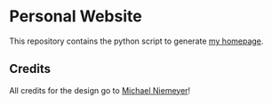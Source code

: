 # Personal Website

This repository contains the python script to generate [my homepage](https://bmucsanyi.github.io/).

## Credits

All credits for the design go to [Michael Niemeyer](https://m-niemeyer.github.io/)!
